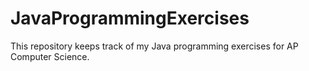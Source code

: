 # JavaProgrammingExercises
This repository keeps track of my Java programming exercises for AP Computer Science.
